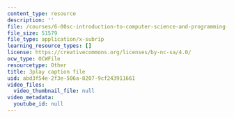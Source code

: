 ```yaml
---
content_type: resource
description: ''
file: /courses/6-00sc-introduction-to-computer-science-and-programming-spring-2011/abd3f54e2f3e506a82079cf243911661_VqZBqoZgL7k.vtt
file_size: 51579
file_type: application/x-subrip
learning_resource_types: []
license: https://creativecommons.org/licenses/by-nc-sa/4.0/
ocw_type: OCWFile
resourcetype: Other
title: 3play caption file
uid: abd3f54e-2f3e-506a-8207-9cf243911661
video_files:
  video_thumbnail_file: null
video_metadata:
  youtube_id: null
---
```

